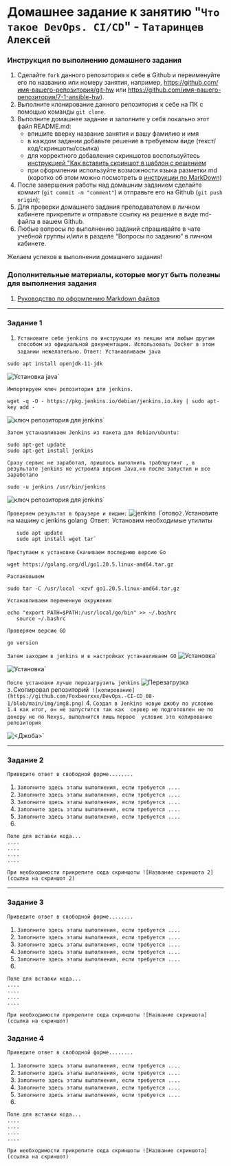 # Домашнее задание к занятию "`Что такое DevOps. CI/CD`" - `Татаринцев Алексей`


### Инструкция по выполнению домашнего задания

   1. Сделайте `fork` данного репозитория к себе в Github и переименуйте его по названию или номеру занятия, например, https://github.com/имя-вашего-репозитория/git-hw или  https://github.com/имя-вашего-репозитория/7-1-ansible-hw).
   2. Выполните клонирование данного репозитория к себе на ПК с помощью команды `git clone`.
   3. Выполните домашнее задание и заполните у себя локально этот файл README.md:
      - впишите вверху название занятия и вашу фамилию и имя
      - в каждом задании добавьте решение в требуемом виде (текст/код/скриншоты/ссылка)
      - для корректного добавления скриншотов воспользуйтесь [инструкцией "Как вставить скриншот в шаблон с решением](https://github.com/netology-code/sys-pattern-homework/blob/main/screen-instruction.md)
      - при оформлении используйте возможности языка разметки md (коротко об этом можно посмотреть в [инструкции  по MarkDown](https://github.com/netology-code/sys-pattern-homework/blob/main/md-instruction.md))
   4. После завершения работы над домашним заданием сделайте коммит (`git commit -m "comment"`) и отправьте его на Github (`git push origin`);
   5. Для проверки домашнего задания преподавателем в личном кабинете прикрепите и отправьте ссылку на решение в виде md-файла в вашем Github.
   6. Любые вопросы по выполнению заданий спрашивайте в чате учебной группы и/или в разделе “Вопросы по заданию” в личном кабинете.
   
Желаем успехов в выполнении домашнего задания!
   
### Дополнительные материалы, которые могут быть полезны для выполнения задания

1. [Руководство по оформлению Markdown файлов](https://gist.github.com/Jekins/2bf2d0638163f1294637#Code)

---

### Задание 1



1. `Установите себе jenkins по инструкции из лекции или любым другим способом из официальной документации. Использовать Docker в этом задании нежелательно.`
`Ответ: Устанавливаем java`
```
sudo apt install openjdk-11-jdk 
```
![Установка java](https://github.com/Foxbeerxxx/DevOps.-CI-CD_08-1/blob/main/img/img1.png)`

`Импортируем ключ репозитория для jenkins.`
```
wget -q -O - https://pkg.jenkins.io/debian/jenkins.io.key | sudo apt-key add -
```
![ключ репозитория для jenkins](https://github.com/Foxbeerxxx/DevOps.-CI-CD_08-1/blob/main/img/img2.png)`

`Затем устанавливаем Jenkins из пакета для debian/ubuntu:`
```
sudo apt-get update
sudo apt-get install jenkins
```
`Сразу сервис не заработал, пришлось выполнить траблшутинг , в результате jenkins не устроила версия Java,но после запустил и все заработало`
```
sudo -u jenkins /usr/bin/jenkins
```
![ключ репозитория для jenkins](https://github.com/Foxbeerxxx/DevOps.-CI-CD_08-1/blob/main/img/img3.png)`

`Проверяем результат в браузере и видим:`
![jenkins](https://github.com/Foxbeerxxx/DevOps.-CI-CD_08-1/blob/main/img/img4.png)`
`Готово`
2. `Установите на машину с jenkins golang`
`Ответ:`
`Установим необходимые утилиты
```
   sudo apt update
   sudo apt install wget tar`
```
`Приступаем к установке`
`Скачиваем последнюю версию Go` 
```
wget https://golang.org/dl/go1.20.5.linux-amd64.tar.gz
```
`Распаковывем` 
```
sudo tar -C /usr/local -xzvf go1.20.5.linux-amd64.tar.gz
```
`Устанавливаем переменную окружения` 
```
echo "export PATH=$PATH:/usr/local/go/bin" >> ~/.bashrc
   source ~/.bashrc
```
`Проверяем версию GO`
```
go version
```
`Затем заходим в jenkins и в настройках устанавливаем GO`
![Установка](https://github.com/Foxbeerxxx/DevOps.-CI-CD_08-1/blob/main/img/img5.png)`

![Установка](https://github.com/Foxbeerxxx/DevOps.-CI-CD_08-1/blob/main/img/img6.png)`

`После установки лучше перезагрузить jenkins`
![Перезагрузка](https://github.com/Foxbeerxxx/DevOps.-CI-CD_08-1/blob/main/img/img7.png)`
3. `Скопировал репозиторий`
![копирование](https://github.com/Foxbeerxxx/DevOps.-CI-CD_08-1/blob/main/img/img8.png)`
4. `Создал в Jenkins новую джобу по условию 1.4 как итог, он не запустится так как  сервер не подготовлен не по докеру не по Nexys, выполнится лишь` 
`первое  условие это копирование репозитория`

![<Джоба>](https://github.com/Foxbeerxxx/DevOps.-CI-CD_08-1/blob/polomka/img/img9.png)`

---

### Задание 2

`Приведите ответ в свободной форме........`

1. `Заполните здесь этапы выполнения, если требуется ....`
2. `Заполните здесь этапы выполнения, если требуется ....`
3. `Заполните здесь этапы выполнения, если требуется ....`
4. `Заполните здесь этапы выполнения, если требуется ....`
5. `Заполните здесь этапы выполнения, если требуется ....`
6. 

```
Поле для вставки кода...
....
....
....
....
```

`При необходимости прикрепитe сюда скриншоты
![Название скриншота 2](ссылка на скриншот 2)`


---

### Задание 3

`Приведите ответ в свободной форме........`

1. `Заполните здесь этапы выполнения, если требуется ....`
2. `Заполните здесь этапы выполнения, если требуется ....`
3. `Заполните здесь этапы выполнения, если требуется ....`
4. `Заполните здесь этапы выполнения, если требуется ....`
5. `Заполните здесь этапы выполнения, если требуется ....`
6. 

```
Поле для вставки кода...
....
....
....
....
```

`При необходимости прикрепитe сюда скриншоты
![Название скриншота](ссылка на скриншот)`

### Задание 4

`Приведите ответ в свободной форме........`

1. `Заполните здесь этапы выполнения, если требуется ....`
2. `Заполните здесь этапы выполнения, если требуется ....`
3. `Заполните здесь этапы выполнения, если требуется ....`
4. `Заполните здесь этапы выполнения, если требуется ....`
5. `Заполните здесь этапы выполнения, если требуется ....`
6. 

```
Поле для вставки кода...
....
....
....
....
```

`При необходимости прикрепитe сюда скриншоты
![Название скриншота](ссылка на скриншот)`
